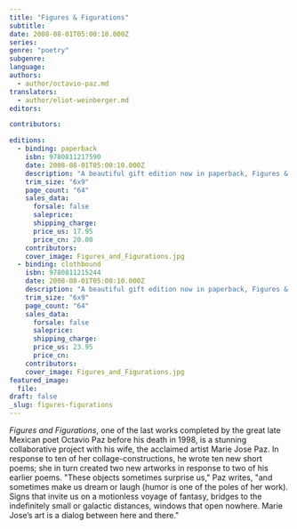 ```yaml
---
title: "Figures & Figurations"
subtitle:
date: 2008-08-01T05:00:10.000Z
series:
genre: "poetry"
subgenre:
language:
authors:
  - author/octavio-paz.md
translators:
  - author/eliot-weinberger.md
editors:

contributors:

editions:
  - binding: paperback
    isbn: 9780811217590
    date: 2008-08-01T05:00:10.000Z
    description: "A beautiful gift edition now in paperback, Figures & Figurations is a collaboration between the Nobel Prize laureate Octavio Paz and his wife of thirty years, the artist Marie José Paz. "
    trim_size: "6x9"
    page_count: "64"
    sales_data:
      forsale: false
      saleprice:
      shipping_charge:
      price_us: 17.95
      price_cn: 20.00
    contributors:
    cover_image: Figures_and_Figurations.jpg
  - binding: clothbound
    isbn: 9780811215244
    date: 2008-08-01T05:00:10.000Z
    description: "A beautiful gift edition now in paperback, Figures & Figurations is a collaboration between the Nobel Prize laureate Octavio Paz and his wife of thirty years, the artist Marie José Paz. "
    trim_size: "6x9"
    page_count: "64"
    sales_data:
      forsale: false
      saleprice:
      shipping_charge:
      price_us: 23.95
      price_cn:
    contributors:
    cover_image: Figures_and_Figurations.jpg
featured_image:
  file:
draft: false
_slug: figures-figurations
---
```


_Figures and Figurations_, one of the last works completed by the great late Mexican poet Octavio Paz before his death in 1998, is a stunning collaborative project with his wife, the acclaimed artist Marie Jose Paz. In response to ten of her collage-constructions, he wrote ten new short poems; she in turn created two new artworks in response to two of his earlier poems. "These objects sometimes surprise us," Paz writes, "and sometimes make us dream or laugh (humor is one of the poles of her work). Signs that invite us on a motionless voyage of fantasy, bridges to the indefinitely small or galactic distances, windows that open nowhere. Marie Jose’s art is a dialog between here and there."

